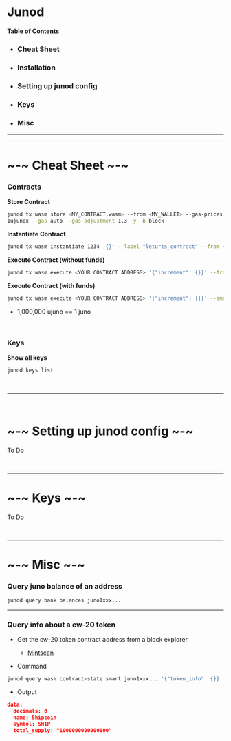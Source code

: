 # Junod

**Table of Contents**

- ### Cheat Sheet
- ### Installation 
- ### Setting up junod config
- ### Keys
- ### Misc

---
---

# ~-~ Cheat Sheet ~-~

### Contracts

**Store Contract**
```bash
junod tx wasm store <MY_CONTRACT.wasm> --from <MY_WALLET> --gas-prices 0.
1ujunox --gas auto --gas-adjustment 1.3 -y -b block
```

**Instantiate Contract**
```bash
junod tx wasm instantiate 1234 '{}' --label "leturts_contract" --from <YOUR WALLET ADDRESS> --admin <YOUR WALLET ADDRESS> --gas auto --gas-prices 0.1ujunox --gas-adjustment 1.3 -b block -y
```

**Execute Contract (without funds)**
```bash
junod tx wasm execute <YOUR CONTRACT ADDRESS> '{"increment": {}}' --from <YOUR WALLET ADDRESS> --gas auto --gas-prices 0.1ujunox --gas-adjustment 1.3 -y -b block
```

**Execute Contract (with funds)**
```bash
junod tx wasm execute <YOUR CONTRACT ADDRESS> '{"increment": {}}' --amount 1000000ujunox --from <YOUR WALLET ADDRESS> --gas auto --gas-prices 0.1ujunox --gas-adjustment 1.3 -y -b block
```
- 1,000,000 ujuno == 1 juno

</br>

### Keys

**Show all keys**
```bash
junod keys list
```


</br>

---

</br>



# ~-~ Setting up junod config ~-~

To Do


</br>

---




# ~-~ Keys ~-~

To Do

</br>

---




# ~-~ Misc ~-~

### Query juno balance of an address
```bash
junod query bank balances juno1xxx...
```

---

### Query info about a cw-20 token

- Get the cw-20 token contract address from a block explorer
    - [Mintscan](https://www.mintscan.io/juno)


- Command
```bash
junod query wasm contract-state smart juno1xxx... '{"token_info": {}}'
```

- Output
```json
data:
  decimals: 8
  name: Shipcoin
  symbol: SHIP
  total_supply: "1000000000000000"
```